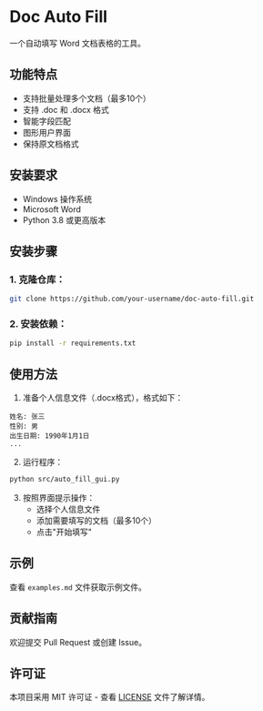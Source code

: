 # Doc Auto Fill

一个自动填写 Word 文档表格的工具。

## 功能特点

- 支持批量处理多个文档（最多10个）
- 支持 .doc 和 .docx 格式
- 智能字段匹配
- 图形用户界面
- 保持原文档格式

## 安装要求

- Windows 操作系统
- Microsoft Word
- Python 3.8 或更高版本

## 安装步骤

### 1. 克隆仓库：
```bash
git clone https://github.com/your-username/doc-auto-fill.git
```

### 2. 安装依赖：

```bash
pip install -r requirements.txt
```

## 使用方法

1. 准备个人信息文件（.docx格式），格式如下：
```
姓名: 张三
性别: 男
出生日期: 1990年1月1日
...
```

2. 运行程序：

```bash
python src/auto_fill_gui.py
```

3. 按照界面提示操作：
   - 选择个人信息文件
   - 添加需要填写的文档（最多10个）
   - 点击"开始填写"

## 示例

查看 `examples.md` 文件获取示例文件。

## 贡献指南

欢迎提交 Pull Request 或创建 Issue。

## 许可证

本项目采用 MIT 许可证 - 查看 [LICENSE](LICENSE) 文件了解详情。















